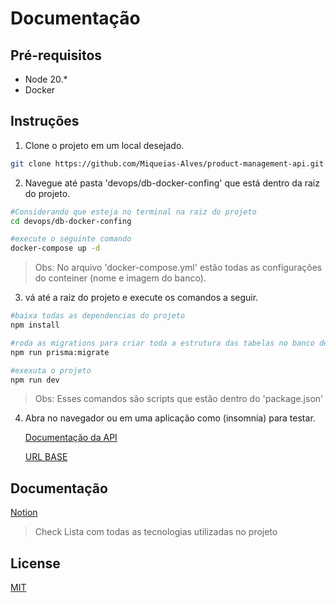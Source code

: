 # Documentação

## Pré-requisitos

- Node 20.\*
- Docker

## Instruções

1. Clone o projeto em um local desejado.

```bash
git clone https://github.com/Miqueias-Alves/product-management-api.git
```

2. Navegue até pasta 'devops/db-docker-confing' que está dentro da raiz do projeto.

```bash
#Considerando que esteja no terminal na raiz do projeto
cd devops/db-docker-confing

#execute o seguinte comando
docker-compose up -d
```

> Obs: No arquivo 'docker-compose.yml' estão todas as configurações do conteiner (nome e imagem do banco).

3. vá até a raiz do projeto e execute os comandos a seguir.

```bash
#baixa todas as dependencias do projeto
npm install

#roda as migrations para criar toda a estrutura das tabelas no banco de dados
npm run prisma:migrate

#exexuta o projeto
npm run dev
```

> Obs: Esses comandos são scripts que estão dentro do 'package.json'

4. Abra no navegador ou em uma aplicação como (insomnia) para testar.

   [Documentação da API](http://localhost:3000/api-docs)

   [URL BASE](http://localhost:3000/api)

## Documentação

[Notion](https://www.notion.so/Tecnologias-utilizadas-para-a-API-22cdf118c3ae4e7e857b862be95be0fc#c844e840f61a45b2bd1346e9d32ff6a5)

> Check Lista com todas as tecnologias utilizadas no projeto

## License

[MIT](https://choosealicense.com/licenses/mit/)
